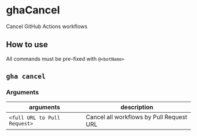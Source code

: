 # ghaCancel

Cancel GitHub Actions workflows

## How to use

All commands must be pre-fixed with `@<botName>`

## `gha cancel`

### Arguments

| arguments | description |
| --------- | ----------- |
| `<full URL to Pull Request>` | Cancel all workflows by Pull Request URL |
